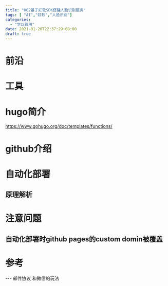 ```yaml
---
title: "002基于虹软SDK搭建人脸识别服务"
tags: [ "AI","虹软","人脸识别"]
categories:
  - "学以致用"
date: 2021-01-20T22:37:29+08:00
draft: true
---
```



# 前沿



# 工具



# hugo简介

https://www.gohugo.org/doc/templates/functions/

# github介绍




# 自动化部署
## 原理解析



# 注意问题

## 自动化部署时github pages的custom domin被覆盖



# 参考










--- 邮件协议 和微信的玩法